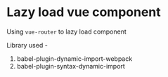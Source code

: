 # Lazy load vue component
Using `vue-router` to lazy load component

Library used -
1. babel-plugin-dynamic-import-webpack
2. babel-plugin-syntax-dynamic-import

